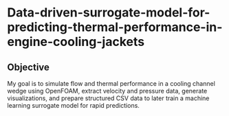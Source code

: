 # Data-driven-surrogate-model-for-predicting-thermal-performance-in-engine-cooling-jackets
## Objective

My goal is to simulate flow and thermal performance in a cooling channel wedge using OpenFOAM, extract velocity and pressure data, generate visualizations, and prepare structured CSV data to later train a machine learning surrogate model for rapid predictions.
